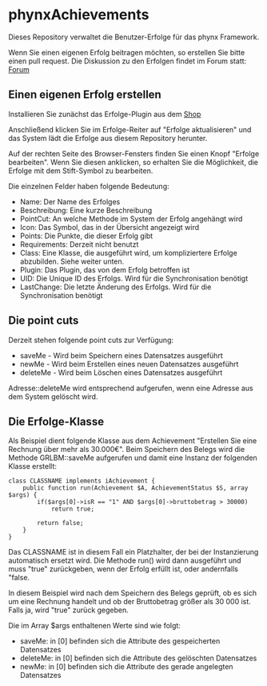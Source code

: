 # phynxAchievements

Dieses Repository verwaltet die Benutzer-Erfolge für das phynx Framework.

Wenn Sie einen eigenen Erfolg beitragen möchten, so erstellen Sie bitte einen pull request.
Die Diskussion zu den Erfolgen findet im Forum statt: [Forum](https://forum.furtmeier.it/viewtopic.php?f=2&t=1723)

## Einen eigenen Erfolg erstellen

Installieren Sie zunächst das Erfolge-Plugin aus dem [Shop](https://www.open3a.de/page-Plugins)

Anschließend klicken Sie im Erfolge-Reiter auf "Erfolge aktualisieren" und das System lädt die Erfolge aus diesem Repository herunter.

Auf der rechten Seite des Browser-Fensters finden Sie einen Knopf "Erfolge bearbeiten". Wenn Sie diesen anklicken, so erhalten Sie die Möglichkeit, die Erfolge mit dem Stift-Symbol zu bearbeiten.

Die einzelnen Felder haben folgende Bedeutung:

* Name: Der Name des Erfolges
* Beschreibung: Eine kurze Beschreibung
* PointCut: An welche Methode im System der Erfolg angehängt wird
* Icon: Das Symbol, das in der Übersicht angezeigt wird
* Points: Die Punkte, die dieser Erfolg gibt
* Requirements: Derzeit nicht benutzt
* Class: Eine Klasse, die ausgeführt wird, um kompliziertere Erfolge abzubilden. Siehe weiter unten.
* Plugin: Das Plugin, das von dem Erfolg betroffen ist
* UID: Die Unique ID des Erfolgs. Wird für die Synchronisation benötigt
* LastChange: Die letzte Änderung des Erfolgs. Wird für die Synchronisation benötigt

## Die point cuts

Derzeit stehen folgende point cuts zur Verfügung:

* saveMe - Wird beim Speichern eines Datensatzes ausgeführt
* newMe - Wird beim Erstellen eines neuen Datensatzes ausgeführt
* deleteMe - Wird beim Löschen eines Datensatzes ausgeführt

Adresse::deleteMe wird entsprechend aufgerufen, wenn eine Adresse aus dem System gelöscht wird.


## Die Erfolge-Klasse

Als Beispiel dient folgende Klasse aus dem Achievement "Erstellen Sie eine Rechnung über mehr als 30.000€".
Beim Speichern des Belegs wird die Methode GRLBM::saveMe aufgerufen und damit eine Instanz der folgenden Klasse erstellt:
```
class CLASSNAME implements iAchievement {
	public function run(Achievement $A, AchievementStatus $S, array $args) {
		if($args[0]->isR == "1" AND $args[0]->bruttobetrag > 30000)
			return true;
		
		return false;
	}
}
```

Das CLASSNAME ist in diesem Fall ein Platzhalter, der bei der Instanzierung automatisch ersetzt wird.
Die Methode run() wird dann ausgeführt und muss "true" zurückgeben, wenn der Erfolg erfüllt ist, oder andernfalls "false.

In diesem Beispiel wird nach dem Speichern des Belegs geprüft, ob es sich um eine Rechnung handelt und ob der Bruttobetrag größer als 30 000 ist. Falls ja, wird "true" zurück gegeben.


Die im Array $args enthaltenen Werte sind wie folgt:

* saveMe: in [0] befinden sich die Attribute des gespeicherten Datensatzes
* deleteMe: in [0] befinden sich die Attribute des gelöschten Datensatzes
* newMe: in [0] befinden sich die Attribute des gerade angelegten Datensatzes
